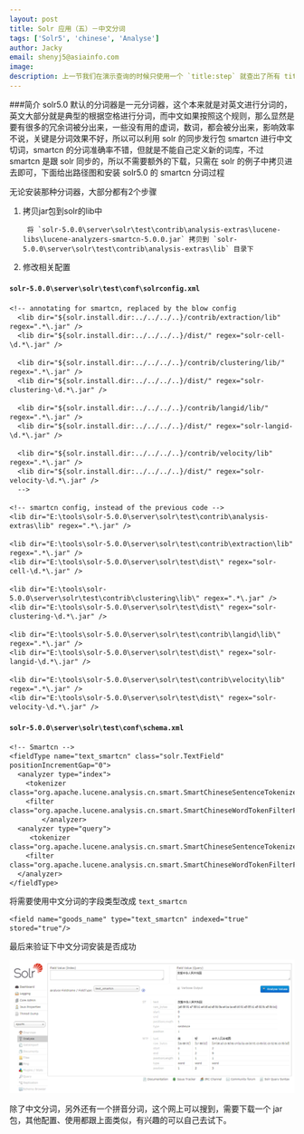 ```yaml
---
layout: post
title: Solr 应用（五）－中文分词
tags: ['Solr5', 'chinese', 'Analyse']
author: Jacky
email: shenyj5@asiainfo.com
image:
description: 上一节我们在演示查询的时候只使用一个 `title:step` 就查出了所有 title 包含 step 的记录，感觉有点类似数据库的 like 功能，主要是分词的匹配的原因，实际上分词匹配功能要远强于 sql 的 like 功能。既然分词这么重要在国内使用那肯定离不开中文分词，本文介绍如何配置使用（smartcn）
---
```

###简介
solr5.0 默认的分词器是一元分词器，这个本来就是对英文进行分词的，英文大部分就是典型的根据空格进行分词，而中文如果按照这个规则，那么显然是要有很多的冗余词被分出来，一些没有用的虚词，数词，都会被分出来，影响效率不说，关键是分词效果不好，所以可以利用 solr 的同步发行包 smartcn 进行中文切词，smartcn 的分词准确率不错，但就是不能自己定义新的词库，不过 smartcn 是跟 solr 同步的，所以不需要额外的下载，只需在 solr 的例子中拷贝进去即可，下面给出路径图和安装 solr5.0 的 smartcn 分词过程

无论安装那种分词器，大部分都有2个步骤

1. 拷贝jar包到solr的lib中

		将 `solr-5.0.0\server\solr\test\contrib\analysis-extras\lucene-libs\lucene-analyzers-smartcn-5.0.0.jar` 拷贝到 `solr-5.0.0\server\solr\test\contrib\analysis-extras\lib` 目录下

2. 修改相关配置

#### `solr-5.0.0\server\solr\test\conf\solrconfig.xml`

	<!-- annotating for smartcn, replaced by the blow config
	  <lib dir="${solr.install.dir:../../../..}/contrib/extraction/lib" regex=".*\.jar" />
	  <lib dir="${solr.install.dir:../../../..}/dist/" regex="solr-cell-\d.*\.jar" />
	
	  <lib dir="${solr.install.dir:../../../..}/contrib/clustering/lib/" regex=".*\.jar" />
	  <lib dir="${solr.install.dir:../../../..}/dist/" regex="solr-clustering-\d.*\.jar" />
	
	  <lib dir="${solr.install.dir:../../../..}/contrib/langid/lib/" regex=".*\.jar" />
	  <lib dir="${solr.install.dir:../../../..}/dist/" regex="solr-langid-\d.*\.jar" />
	
	  <lib dir="${solr.install.dir:../../../..}/contrib/velocity/lib" regex=".*\.jar" />
	  <lib dir="${solr.install.dir:../../../..}/dist/" regex="solr-velocity-\d.*\.jar" />
	  -->
	  
	<!-- smartcn config, instead of the previous code -->
	<lib dir="E:\tools\solr-5.0.0\server\solr\test\contrib\analysis-extras\lib" regex=".*\.jar" />  
      
	<lib dir="E:\tools\solr-5.0.0\server\solr\test\contrib\extraction\lib" regex=".*\.jar" />  
	<lib dir="E:\tools\solr-5.0.0\server\solr\test\dist\" regex="solr-cell-\d.*\.jar" />  
	  
	<lib dir="E:\tools\solr-5.0.0\server\solr\test\contrib\clustering\lib\" regex=".*\.jar" />  
	<lib dir="E:\tools\solr-5.0.0\server\solr\test\dist\" regex="solr-clustering-\d.*\.jar" />  
	  
	<lib dir="E:\tools\solr-5.0.0\server\solr\test\contrib\langid\lib\" regex=".*\.jar" />  
	<lib dir="E:\tools\solr-5.0.0\server\solr\test\dist\" regex="solr-langid-\d.*\.jar" />  
	  
	<lib dir="E:\tools\solr-5.0.0\server\solr\test\contrib\velocity\lib" regex=".*\.jar" />  
	<lib dir="E:\tools\solr-5.0.0\server\solr\test\dist\" regex="solr-velocity-\d.*\.jar" />

#### `solr-5.0.0\server\solr\test\conf\schema.xml`

    <!-- Smartcn -->
    <fieldType name="text_smartcn" class="solr.TextField" positionIncrementGap="0">  
      <analyzer type="index">  
        <tokenizer class="org.apache.lucene.analysis.cn.smart.SmartChineseSentenceTokenizerFactory"/>  
        <filter class="org.apache.lucene.analysis.cn.smart.SmartChineseWordTokenFilterFactory"/>  
			</analyzer>  
      <analyzer type="query">  
         <tokenizer class="org.apache.lucene.analysis.cn.smart.SmartChineseSentenceTokenizerFactory"/>  
        <filter class="org.apache.lucene.analysis.cn.smart.SmartChineseWordTokenFilterFactory"/>  
      </analyzer>  
	</fieldType> 

将需要使用中文分词的字段类型改成 `text_smartcn`

	<field name="goods_name" type="text_smartcn" indexed="true" stored="true"/>

最后来验证下中文分词安装是否成功

![Web 控制台 中文分词测试](/images/solr-5-1.png)

除了中文分词，另外还有一个拼音分词，这个网上可以搜到，需要下载一个 jar 包，其他配置、使用都跟上面类似，有兴趣的可以自己去试下。